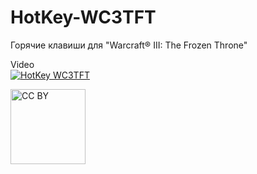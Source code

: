 # HotKey-WC3TFT
Горячие клавиши для "Warcraft® III: The Frozen Throne"

Video  
[![HotKey WC3TFT](https://i9.ytimg.com/vi/3K_D2ng8Qn8/mq2.jpg?sqp=CNCbv_kF&rs=AOn4CLCXOrgtCG2h9NnhGpNSHrZ6H7PNPg)](https://youtu.be/3K_D2ng8Qn8 "HotKey WC3TFT")

<img src="https://mirrors.creativecommons.org/presskit/buttons/88x31/png/by.png" alt="CC BY" title="CC BY" width="120">
